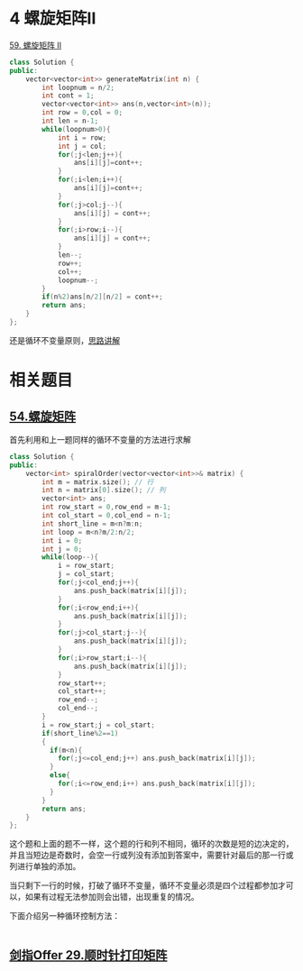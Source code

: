 # 4 螺旋矩阵II

[59. 螺旋矩阵 II](https://leetcode.cn/problems/spiral-matrix-ii/)

```cpp
class Solution {
public:
    vector<vector<int>> generateMatrix(int n) {
        int loopnum = n/2;
        int cont = 1;
        vector<vector<int>> ans(n,vector<int>(n));
        int row = 0,col = 0;
        int len = n-1;
        while(loopnum>0){
            int i = row;
            int j = col;
            for(;j<len;j++){
                ans[i][j]=cont++;
            }
            for(;i<len;i++){
                ans[i][j]=cont++;
            }
            for(;j>col;j--){
                ans[i][j] = cont++;
            }
            for(;i>row;i--){
                ans[i][j] = cont++;
            }
            len--;
            row++;
            col++;
            loopnum--;
        }
        if(n%2)ans[n/2][n/2] = cont++;
        return ans;
    }
};
```

还是循环不变量原则，[思路讲解](https://programmercarl.com/0059.%E8%9E%BA%E6%97%8B%E7%9F%A9%E9%98%B5II.html#%E6%80%9D%E8%B7%AF)

# 相关题目

## [54.螺旋矩阵](https://leetcode.cn/problems/spiral-matrix/)

首先利用和上一题同样的循环不变量的方法进行求解

```cpp
class Solution {
public:
    vector<int> spiralOrder(vector<vector<int>>& matrix) {
        int m = matrix.size(); // 行
        int n = matrix[0].size(); // 列
        vector<int> ans;
        int row_start = 0,row_end = m-1;
        int col_start = 0,col_end = n-1;
        int short_line = m<n?m:n;
        int loop = m<n?m/2:n/2;
        int i = 0;
        int j = 0;
        while(loop--){
            i = row_start;
            j = col_start;
            for(;j<col_end;j++){
                ans.push_back(matrix[i][j]);
            }
            for(;i<row_end;i++){
                ans.push_back(matrix[i][j]);
            }
            for(;j>col_start;j--){
                ans.push_back(matrix[i][j]);
            }
            for(;i>row_start;i--){
                ans.push_back(matrix[i][j]);
            }
            row_start++;
            col_start++;
            row_end--;
            col_end--;
        }
        i = row_start;j = col_start;
        if(short_line%2==1)
        {
          if(m<n){
	        for(;j<=col_end;j++) ans.push_back(matrix[i][j]);
	      }
	      else{
	        for(;i<=row_end;i++) ans.push_back(matrix[i][j]);
	      }
        }
        return ans;
    }
};
```

这个题和上面的题不一样，这个题的行和列不相同，循环的次数是短的边决定的，并且当短边是奇数时，会空一行或列没有添加到答案中，需要针对最后的那一行或列进行单独的添加。

当只剩下一行的时候，打破了循环不变量，循环不变量必须是四个过程都参加才可以，如果有过程无法参加则会出错，出现重复的情况。

下面介绍另一种循环控制方法：

```

```

## [剑指Offer 29.顺时针打印矩阵](https://leetcode.cn/problems/shun-shi-zhen-da-yin-ju-zhen-lcof/)

